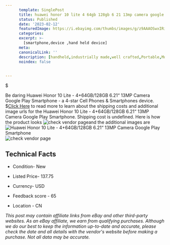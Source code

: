 ```yaml
---
      template: SinglePost
      title: huawei honor 10 lite 4 64gb 128gb 6 21 13mp camera google play smartphone
      status: Published
      date: '2023-02-12'
      featuredImage: https://i.ebayimg.com/thumbs/images/g/z9AAAOSwxIRiqXX0/s-l225.jpg
      categories: 
      excerpt: >-
        [smartphone,device ,hand held device]
      meta:
      canonicalLink: ''
      description: [handheld,industrially made,well crafted,Portable,Mobile,Compact,Convenient,Lightweight,Maneuverable,Man-portable,Miniature,Carriable,Hand-held,Light,Holdable,Transportable,Mobile device,Pocket-sized,On-the-go,Wireless,Cordless,Compact size,Convenient size, smartphone,device ,hand held device]
      noindex: false
      
        
---
```

$

Be daring Huawei Honor 10 Lite - 4+64GB/128GB  6.21“ 13MP Camera Google Play Smartphone - a 4-star Cell Phones & Smartphones device.
$[Click Here](https://www.ebay.com/itm/185465282695?hash=item2b2e97a087%3Ag%3Az9AAAOSwxIRiqXX0&mkevt=1&mkcid=1&mkrid=711-53200-19255-0&campid=%253CePNCampaignId%253E&customid=%253CreferenceId%253E&toolid=10049) to read more to learn about the shipping costs and additional image urls for the Huawei Honor 10 Lite - 4+64GB/128GB  6.21“ 13MP Camera Google Play Smartphone. Shipping cost is undefined. Here is how the product looks ![check vendor page](https://i.ebayimg.com/thumbs/images/g/z9AAAOSwxIRiqXX0/s-l225.jpg)and the additional images are![Huawei Honor 10 Lite - 4+64GB/128GB  6.21“ 13MP Camera Google Play Smartphone](https://i.ebayimg.com/images/g/z9AAAOSwxIRiqXX0/s-l960.jpg)![check vendor page](https://origin-galleryplus.ebayimg.com/ws/web/185465282695_2_0_1/225x225.jpg,https://origin-galleryplus.ebayimg.com/ws/web/185465282695_3_0_1/225x225.jpg,https://origin-galleryplus.ebayimg.com/ws/web/185465282695_4_0_1/225x225.jpg,https://origin-galleryplus.ebayimg.com/ws/web/185465282695_5_0_1/225x225.jpg,https://origin-galleryplus.ebayimg.com/ws/web/185465282695_6_0_1/225x225.jpg,https://origin-galleryplus.ebayimg.com/ws/web/185465282695_7_0_1/225x225.jpg,https://origin-galleryplus.ebayimg.com/ws/web/185465282695_8_0_1/225x225.jpg,https://origin-galleryplus.ebayimg.com/ws/web/185465282695_9_0_1/225x225.jpg,https://origin-galleryplus.ebayimg.com/ws/web/185465282695_10_0_1/225x225.jpg,https://origin-galleryplus.ebayimg.com/ws/web/185465282695_11_0_1/225x225.jpg)



 ## Technical Facts 



     
      

 - Condition- New 


      

 - Listed Price- 137.75 


      

 - Currency- USD 


      

 - Feedback score - 65 


      

 - Location - CN 


      
      

 *_This post may contain affiliate links from eBay and other third-party websites. As an eBay affiliate, we earn from qualifying purchases. Although we do our best to keep the information up-to-date and accurate, please check the date and all details with the vendor's website before making a purchase. Not all data may be accurate._*






